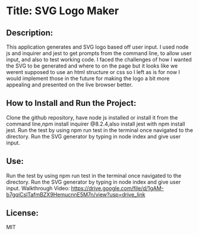 # Title: SVG Logo Maker

## Description: 
This application generates and SVG logo based off user input. I used node js and inquirer and jest to get prompts from the command line, to allow user input, and also to test working code. I faced the challenges of how I wanted the SVG to be generated and where to on the page but it looks like we werent supposed to use an html structure or css so I left as is for now I would implement those in the future for making the logo a bit more appealing and presented on the live browser better. 
## How to Install and Run the Project:
Clone the github repository, have node js installed or install it from the command line,npm install inquirer @8.2.4,also install jest with npm install jest. Run the test by using npm run test in the terminal once navigated to the directory. Run the SVG generator by typing in node index and give user input.
## Use:
Run the test by using npm run test in the terminal once navigated to the directory. Run the SVG generator by typing in node index and give user input.
Walkthrough Video: https://drive.google.com/file/d/1gAM-b7gqiCslTafmBZX9HemucnnE5M7n/view?usp=drive_link
## License:
MIT